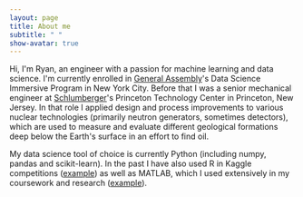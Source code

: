```yaml
---
layout: page
title: About me
subtitle: " "
show-avatar: true
---
```


Hi, I'm Ryan, an engineer with a passion for machine learning and data science.  I'm currently enrolled in [General Assembly](https://generalassemb.ly/)'s Data Science Immersive Program in New York City.  Before that I was a senior mechanical engineer at [Schlumberger](http://www.slb.com/)'s Princeton Technology Center in Princeton, New Jersey.  In that role I applied design and process improvements to various nuclear technologies (primarily neutron generators, sometimes detectors), which are used to measure and evaluate different geological formations deep below the Earth's surface in an effort to find oil.  

My data science tool of choice is currently Python (including numpy, pandas and scikit-learn).  In the past I have also used R in Kaggle competitions ([example](https://github.com/ryanpmccaffrey/Homesite)) as well as MATLAB, which I used extensively in my coursework and research ([example](https://github.com/ryanpmccaffrey/DVC)).
